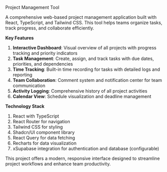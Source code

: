 Project Management Tool


A comprehensive web-based project management application built with React, TypeScript, and Tailwind CSS. This tool helps teams organize tasks, track progress, and collaborate efficiently.



**Key Features**

1) **Interactive Dashboard**: Visual overview of all projects with progress tracking and priority indicators
2) **Task Management**: Create, assign, and track tasks with due dates, priorities, and dependencies
3) **Time Tracking**: Built-in time recording for tasks with detailed logs and reporting
4) **Team Collaboration**: Comment system and notification center for team communication
5) **Activity Logging**: Comprehensive history of all project activities
6) **Calendar View**: Schedule visualization and deadline management



**Technology Stack**

1) React with TypeScript
2) React Router for navigation
3) Tailwind CSS for styling
4) Shadcn/UI component library
5) React Query for data fetching
6) Recharts for data visualization
7) xSupabase integration for authentication and database (configurable)


This project offers a modern, responsive interface designed to streamline project workflows and enhance team productivity.
